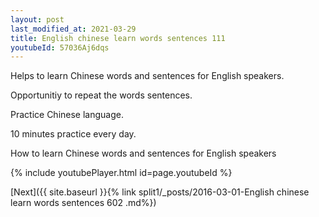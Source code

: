 ```yaml
---
layout: post
last_modified_at: 2021-03-29
title: English chinese learn words sentences 111 
youtubeId: 57036Aj6dqs
---
```

 
 
Helps to learn Chinese words and sentences for English speakers.

Opportunitiy to repeat the words sentences. 

Practice Chinese language. 
 
10 minutes practice every day. 
 
How to learn Chinese words and sentences for English speakers 
 
{% include youtubePlayer.html id=page.youtubeId %}
 
 
[Next]({{ site.baseurl }}{% link  split1/_posts/2016-03-01-English chinese learn words sentences 602 .md%})
 

